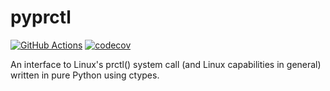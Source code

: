 # pyprctl

[![GitHub Actions](https://github.com/cptpcrd/pyprctl/workflows/CI/badge.svg?branch=master&event=push)](https://github.com/cptpcrd/pyprctl/actions?query=workflow%3ACI+branch%3Amaster+event%3Apush)
[![codecov](https://codecov.io/gh/cptpcrd/pyprctl/branch/master/graph/badge.svg)](https://codecov.io/gh/cptpcrd/pyprctl)

An interface to Linux's prctl() system call (and Linux capabilities in general) written in pure Python using ctypes.
